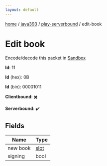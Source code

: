 ```yaml
---
layout: default
---
```


[home](/)  /  [java393](/protocol/java393)  /  [play-serverbound](/protocol/java393/play-serverbound)  /  edit-book

# Edit book

Encode/decode this packet in [Sandbox](../../../sandbox/java393#PlayServerbound.EditBook)

**Id**: 11

**Id** (hex): 0B

**Id** (bin): 00001011

**Clientbound**: ✖️

**Serverbound**: ✔️

## Fields

Name | Type
---|---
new book | [slot](/protocol/java393/types/slot)
signing | bool
